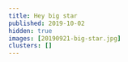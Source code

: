 ```yaml
---
title: Hey big star
published: 2019-10-02
hidden: true
images: [20190921-big-star.jpg]
clusters: []
---
```

